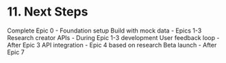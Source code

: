 # 11. Next Steps

Complete Epic 0 - Foundation setup
Build with mock data - Epics 1-3
Research creator APIs - During Epic 1-3 development
User feedback loop - After Epic 3
API integration - Epic 4 based on research
Beta launch - After Epic 7

